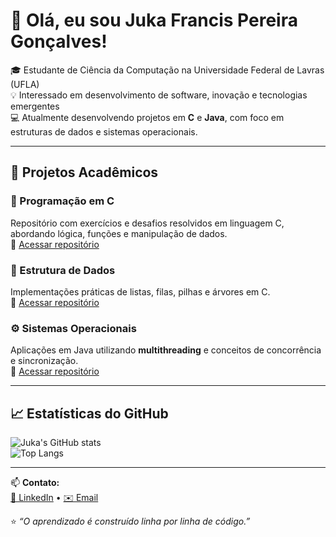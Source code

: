 # 👋 Olá, eu sou Juka Francis Pereira Gonçalves!

🎓 Estudante de Ciência da Computação na Universidade Federal de Lavras (UFLA)  
💡 Interessado em desenvolvimento de software, inovação e tecnologias emergentes  
💻 Atualmente desenvolvendo projetos em **C** e **Java**, com foco em estruturas de dados e sistemas operacionais.

---

## 🚀 Projetos Acadêmicos

### 💾 Programação em C
Repositório com exercícios e desafios resolvidos em linguagem C, abordando lógica, funções e manipulação de dados.  
🔗 [Acessar repositório](https://github.com/SEU_USUARIO/programacao-em-c)

### 🌲 Estrutura de Dados
Implementações práticas de listas, filas, pilhas e árvores em C.  
🔗 [Acessar repositório](https://github.com/SEU_USUARIO/estrutura-de-dados)

### ⚙️ Sistemas Operacionais
Aplicações em Java utilizando **multithreading** e conceitos de concorrência e sincronização.  
🔗 [Acessar repositório](https://github.com/SEU_USUARIO/sistemas-operacionais)

---

## 📈 Estatísticas do GitHub

![Juka's GitHub stats](https://github-readme-stats.vercel.app/api?username=SEU_USUARIO&show_icons=true&theme=radical)  
![Top Langs](https://github-readme-stats.vercel.app/api/top-langs/?username=SEU_USUARIO&layout=compact&theme=radical)

---

📫 **Contato:**  
[💼 LinkedIn](https://www.linkedin.com/in/seuusuario) • [✉️ Email](mailto:seuemail@exemplo.com)

⭐ *“O aprendizado é construído linha por linha de código.”*
